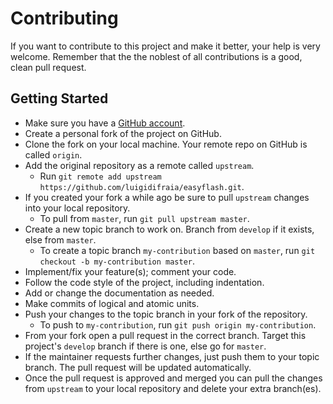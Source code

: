 # Contributing

If you want to contribute to this project and make it better, your help is very welcome. Remember that the the noblest of all contributions is a good, clean pull request.

## Getting Started

* Make sure you have a [GitHub account](https://github.com/signup/free).
* Create a personal fork of the project on GitHub.
* Clone the fork on your local machine. Your remote repo on GitHub is called `origin`.
* Add the original repository as a remote called `upstream`.
  * Run `git remote add upstream https://github.com/luigidifraia/easyflash.git`.
* If you created your fork a while ago be sure to pull `upstream` changes into your local repository.
  * To pull from `master`, run `git pull upstream master`.
* Create a new topic branch to work on. Branch from `develop` if it exists, else from `master`.
  * To create a topic branch `my-contribution` based on `master`, run `git checkout -b my-contribution master`.
* Implement/fix your feature(s); comment your code.
* Follow the code style of the project, including indentation.
* Add or change the documentation as needed.
* Make commits of logical and atomic units.
* Push your changes to the topic branch in your fork of the repository.
  * To push to `my-contribution`, run `git push origin my-contribution`.
* From your fork open a pull request in the correct branch. Target this project's `develop` branch if there is one, else go for `master`.
* If the maintainer requests further changes, just push them to your topic branch. The pull request will be updated automatically.
* Once the pull request is approved and merged you can pull the changes from `upstream` to your local repository and delete your extra branch(es).
